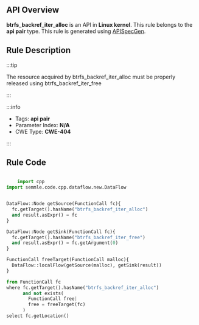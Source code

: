 ---
---


## API Overview
**btrfs_backref_iter_alloc** is an API in **Linux kernel**. This rule belongs to the **api pair** type. This rule is generated using [APISpecGen](../../tools/APISpecGen).
## Rule Description

:::tip

The resource acquired by btrfs_backref_iter_alloc must be properly released using btrfs_backref_iter_free

:::

:::info

- Tags: **api pair**
- Parameter Index: **N/A**
- CWE Type: **CWE-404**

:::

## Rule Code
```python

    import cpp
import semmle.code.cpp.dataflow.new.DataFlow


DataFlow::Node getSource(FunctionCall fc){
  fc.getTarget().hasName("btrfs_backref_iter_alloc")
  and result.asExpr() = fc
}

DataFlow::Node getSink(FunctionCall fc){
  fc.getTarget().hasName("btrfs_backref_iter_free")
  and result.asExpr() = fc.getArgument(0)
}

FunctionCall freeTarget(FunctionCall malloc){
  DataFlow::localFlow(getSource(malloc), getSink(result))
}

from FunctionCall fc
where fc.getTarget().hasName("btrfs_backref_iter_alloc")
      and not exists(
        FunctionCall free| 
        free = freeTarget(fc)
      )
select fc.getLocation()

    
```